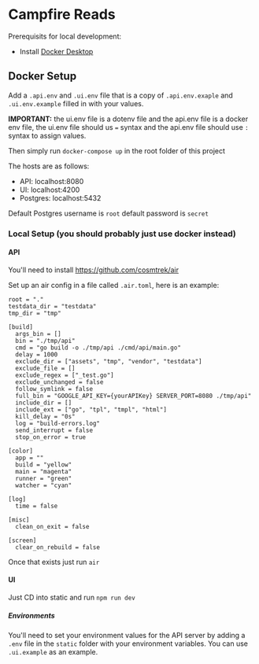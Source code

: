# Campfire Reads

Prerequisits for local development:
* Install [Docker Desktop](https://www.docker.com/products/docker-desktop/)

## Docker Setup
Add a `.api.env` and `.ui.env` file that is a copy of `.api.env.exaple` and `.ui.env.example` filled in with your values.

**IMPORTANT:** the ui.env file is a dotenv file and the api.env file is a docker env file, the ui.env file should us `=` syntax and the api.env file should use `:` syntax to assign values. 

Then simply run `docker-compose up` in the root folder of this project

The hosts are as follows:
* API: localhost:8080
* UI: localhost:4200
* Postgres: localhost:5432

Default Postgres username is `root` default password is `secret`

### Local Setup (you should probably just use docker instead)
#### API
You'll need to install https://github.com/cosmtrek/air

Set up an air config in a file called `.air.toml`, here is an example:

```
root = "."
testdata_dir = "testdata"
tmp_dir = "tmp"

[build]
  args_bin = []
  bin = "./tmp/api"
  cmd = "go build -o ./tmp/api ./cmd/api/main.go"
  delay = 1000
  exclude_dir = ["assets", "tmp", "vendor", "testdata"]
  exclude_file = []
  exclude_regex = ["_test.go"]
  exclude_unchanged = false
  follow_symlink = false
  full_bin = "GOOGLE_API_KEY={yourAPIKey} SERVER_PORT=8080 ./tmp/api"
  include_dir = []
  include_ext = ["go", "tpl", "tmpl", "html"]
  kill_delay = "0s"
  log = "build-errors.log"
  send_interrupt = false
  stop_on_error = true

[color]
  app = ""
  build = "yellow"
  main = "magenta"
  runner = "green"
  watcher = "cyan"

[log]
  time = false

[misc]
  clean_on_exit = false

[screen]
  clear_on_rebuild = false
```

Once that exists just run `air`


#### UI
Just CD into static and run `npm run dev`

##### Environments

You'll need to set your environment values for the API server by adding a `.env` file in the `static` folder with your environment variables.  You can use `.ui.example` as an example. 